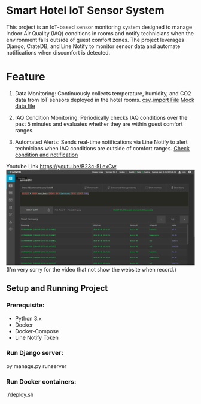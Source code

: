 # Smart Hotel IoT Sensor System
This project is an IoT-based sensor monitoring system designed to manage Indoor Air Quality (IAQ) conditions in rooms and notify technicians when the environment falls outside of guest comfort zones. The project leverages Django, CrateDB, and Line Notify to monitor sensor data and automate notifications when discomfort is detected.

# Feature
1. Data Monitoring: Continuously collects temperature, humidity, and CO2 data from IoT sensors deployed in the hotel rooms.
[csv_import File](/smart_hotel/scripts/csv_import.py)
[Mock data file](/smart_hotel/scripts/data/mock_iaq_data.csv)

2. IAQ Condition Monitoring: Periodically checks IAQ conditions over the past 5 minutes and evaluates whether they are within guest comfort ranges.
3. Automated Alerts: Sends real-time notifications via Line Notify to alert technicians when IAQ conditions are outside of comfort ranges.
[Check condition and notification](/smart_hotel/IoT_sensor/notification.py)

Youtube Link https://youtu.be/B23c-5LexCw
![CrateDB Query Data](/docs/image/Query%20Data.png)
(I'm very sorry for the video that not show the website when record.)

## Setup and Running Project
### Prerequisite:
- Python 3.x
- Docker
- Docker-Compose
- Line Notify Token

### Run Django server:
py manage.py runserver

### Run Docker containers:
./deploy.sh



